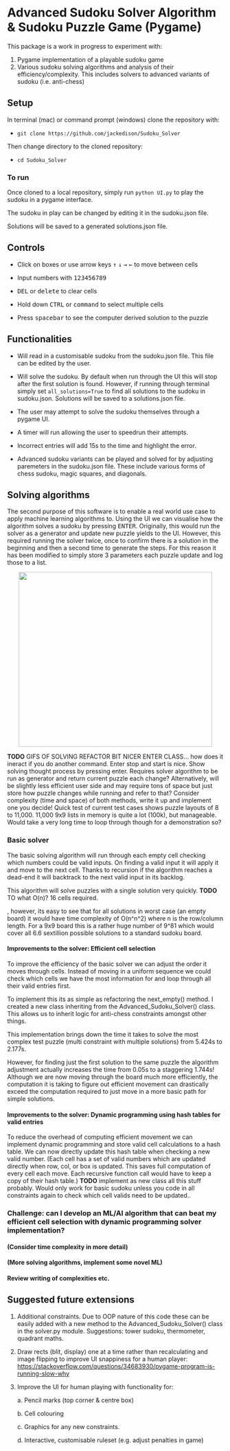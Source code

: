 # Advanced Sudoku Solver Algorithm & Sudoku Puzzle Game (Pygame)

This package is a work in progress to experiment with:
1. Pygame implementation of a playable sudoku game
2. Various sudoku solving algorithms and analysis of their efficiency/complexity. This includes solvers to advanced variants of sudoku (i.e. anti-chess)

## Setup

In terminal (mac) or command prompt (windows) clone the repository with:
* `git clone https://github.com/jackedison/Sudoku_Solver`

Then change directory to the cloned repository:
* `cd Sudoku_Solver`

### To run

Once cloned to a local repository, simply run `python UI.py` to play the sudoku in a pygame interface.

The sudoku in play can be changed by editing it in the sudoku.json file.

Solutions will be saved to a generated solutions.json file.

## Controls
* Click on boxes or use arrow keys <kbd>↑</kbd>
<kbd>↓</kbd>
<kbd>→</kbd>
<kbd>←</kbd> to move between cells
* Input numbers with <kbd>1</kbd><kbd>2</kbd><kbd>3</kbd><kbd>4</kbd><kbd>5</kbd><kbd>6</kbd><kbd>7</kbd><kbd>8</kbd><kbd>9</kbd>
* <kbd>DEL</kbd> or <kbd>delete</kbd> to clear cells

* Hold down <kbd>CTRL</kbd> or <kbd>command</kbd> to select multiple cells
* Press <kbd>spacebar</kbd> to see the computer derived solution to the puzzle


## Functionalities
* Will read in a customisable sudoku from the sudoku.json file. This file can be edited by the user.

* Will solve the sudoku. By default when run through the UI this will stop after the first solution is found. However, if running through terminal simply set `all_solutions=True` to find all solutions to the sudoku in sudoku.json. Solutions will be saved to a solutions.json file.
* The user may attempt to solve the sudoku themselves through a pygame UI.
* A timer will run allowing the user to speedrun their attempts.
* Incorrect entries will add 15s to the time and highlight the error.
* Advanced sudoku variants can be played and solved for by adjusting paremeters in the sudoku.json file. These include various forms of chess sudoku, magic squares, and diagonals.

## Solving algorithms

The second purpose of this software is to enable a real world use case to apply machine learning algorithms to. Using the UI we can visualise how the algorithm solves a sudoku by pressing <kbd>ENTER</kbd>. Originally, this would run the solver as a generator and update new puzzle yields to the UI. However, this required running the solver twice, once to confirm there is a solution in the beginning and then a second time to generate the steps. For this reason it has been modified to simply store 3 parameters each puzzle update and log those to a list.

<!--Default image size is 900 814-->
<p align="center">
<img src="Graphics/basic_solver.gif" width="450" height="407" />
</p>

**TODO** 
GIFS OF SOLVING
REFACTOR BIT NICER ENTER CLASS... how does it ineract if you do another command. Enter stop and start is nice.
Show solving thought process by pressing enter. Requires solver algorithm to be run as generator and return current puzzle each change? Alternatively, will be slightly less efficient user side and may require tons of space but just store how puzzle changes while running and refer to that? Consider complexity (time and space) of both methods, write it up and implement one you decide!
Quick test of current test cases shows puzzle layouts of 8 to 11,000. 11,000 9x9 lists in memory is quite a lot (100k), but manageable. Would take a very long time to loop through though for a demonstration so?

### Basic solver
The basic solving algorithm will run through each empty cell checking which numbers could be valid inputs. On finding a valid input it will apply it and move to the next cell. Thanks to recursion if the algorithm reaches a dead-end it will backtrack to the next valid input in its backlog.

This algorithm will solve puzzles with a single solution very quickly. **TODO** TO what O(n)? 16 cells required.

, however, its easy to see that for all solutions in worst case (an empty board) it would have time complexity of O(n^n^2) where n is the row/column length. For a 9x9 board this is a rather huge number of 9^81 which would cover all 6.6 sextillion possible solutions to a standard sudoku board.

#### Improvements to the solver: Efficient cell selection
To improve the efficiency of the basic solver we can adjust the order it moves through cells. Instead of moving in a uniform sequence we could check which cells we have the most information for and loop through all their valid entries first.

To implement this its as simple as refactoring the next_empty() method. I created a new class inheriting from the Advanced_Sudoku_Solver() class. This allows us to inherit logic for anti-chess constraints amongst other things.

This implementation brings down the time it takes to solve the most complex test puzzle (multi constraint with multiple solutions) from 5.424s to 2.177s.

However, for finding just the first solution to the same puzzle the algorithm adjustment actually increases the time from 0.05s to a staggering 1.744s! Although we are now moving through the board much more efficiently, the computation it is taking to figure out efficient movement can drastically exceed the computation required to just move in a more basic path for simple solutions.

#### Improvements to the solver: Dynamic programming using hash tables for valid entries
To reduce the overhead of computing efficient movement we can implement dynamic programming and store valid cell calculations to a hash table. We can now directly update this hash table when checking a new valid number. (Each cell has a set of valid numbers which are updated directly when row, col, or box is updated. This saves full computation of every cell each move. Each recursive function call would have to keep a copy of their hash table.)
**TODO** implement as new class all this stuff probably. Would only work for basic sudoku unless you code in all constraints again to check which cell valids need to be updated..

### Challenge: can I develop an ML/AI algorithm that can beat my efficient cell selection with dynamic programming solver implementation?

#### (Consider time complexity in more detail)
#### (More solving algorithms, implement some novel ML)
#### Review writing of complexities etc.


## Suggested future extensions
1. Additional constraints. Due to OOP nature of this code these can be easily added with a new method to the Advanced_Sudoku_Solver() class in the solver.py module. Suggestions: tower sudoku, thermometer, quadrant maths.

2. Draw rects (blit, display) one at a time rather than recalculating and image flipping to improve UI snappiness for a human player: https://stackoverflow.com/questions/34683930/pygame-program-is-running-slow-why

3. Improve the UI for human playing with functionality for:
    
    a. Pencil marks (top corner & centre box)

    b. Cell colouring
    
    c. Graphics for any new constraints.

    d. Interactive, customisable ruleset (e.g. adjust penalties in game)

